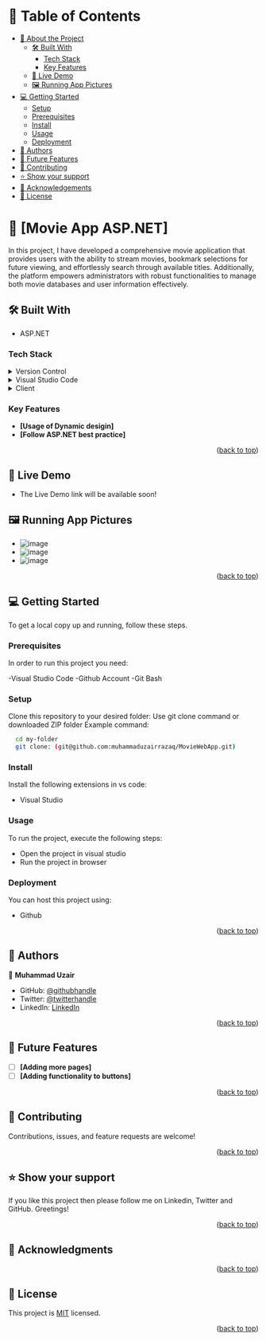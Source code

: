 <a name="readme-top"></a>

# 📗 Table of Contents

- [📖 About the Project](#about-project)
  - [🛠 Built With](#built-with)
    - [Tech Stack](#tech-stack)
    - [Key Features](#key-features)
  - [🚀 Live Demo](#live-demo)
  - [🖼️ Running App Pictures](#pictures)
- [💻 Getting Started](#getting-started)
  - [Setup](#setup)
  - [Prerequisites](#prerequisites)
  - [Install](#install)
  - [Usage](#usage)
  - [Deployment](#deployment)
- [👥 Authors](#authors)
- [🔭 Future Features](#future-features)
- [🤝 Contributing](#contributing)
- [⭐️ Show your support](#support)
- [🙏 Acknowledgements](#acknowledgements)
- [📝 License](#license)

# 📖 [Movie App ASP.NET] <a name="about-project"></a>

In this project, I have developed a comprehensive movie application that provides users with the ability to stream movies, bookmark selections for future viewing, and effortlessly search through available titles. Additionally, the platform empowers administrators with robust functionalities to manage both movie databases and user information effectively.

## 🛠 Built With <a name="built-with"></a>

- ASP.NET

### Tech Stack <a name="tech-stack"></a>

<details>
  <summary>Version Control</summary>
  <ul>
    <li><a href="https://github.com/">Git Hub</a></li>
  </ul>
</details>
<details>
  <summary>Visual Studio Code</summary>
  <ul>
    <li><a href="https://code.visualstudio.com">Visual Studio Code</a></li>
  </ul>
</details>
<details>
  <summary>Client</summary>
  <ul>
    <li><a href="https://html.com/html5/">C#</a></li>
  </ul>
</details>
 
### Key Features <a name="key-features"></a>

- **[Usage of Dynamic desigin]**
- **[Follow ASP.NET best practice]**

<p align="right">(<a href="#readme-top">back to top</a>)</p>

## 🚀 Live Demo <a name="live-demo"></a>

- The Live Demo link will be available soon!

## 🖼️ Running App Pictures <a name="pictures"></a>
- ![image](https://github.com/muhammaduzairrazaq/MovieWebApp/assets/138608690/e2fa25a3-6f28-4991-ad3a-a467cce6c037)
- ![image](https://github.com/muhammaduzairrazaq/MovieWebApp/assets/138608690/993f5901-d6d4-45dc-9586-1c8d84a9a0d7)
- ![image](https://github.com/muhammaduzairrazaq/MovieWebApp/assets/138608690/65fbfe97-4207-441a-99a0-aff6a8c57499)

<p align="right">(<a href="#readme-top">back to top</a>)</p>

## 💻 Getting Started <a name="getting-started"></a>

To get a local copy up and running, follow these steps.

### Prerequisites

In order to run this project you need:

-Visual Studio Code
-Github Account
-Git Bash

### Setup

Clone this repository to your desired folder:
Use git clone command or downloaded ZIP folder
Example command:

```sh
  cd my-folder
  git clone: (git@github.com:muhammaduzairrazaq/MovieWebApp.git)
```

### Install

Install the following extensions in vs code:

- Visual Studio
  
### Usage

To run the project, execute the following steps:

- Open the project in visual studio
- Run the project in browser

### Deployment

You can host this project using:
- Github
  
<p align="right">(<a href="#readme-top">back to top</a>)</p>

## 👥 Authors <a name="authors"></a>

👤 **Muhammad Uzair**

- GitHub: [@githubhandle](https://github.com/muhammaduzairrazaq)
- Twitter: [@twitterhandle](https://twitter.com/muhamma55160007?t=U6eNahc3mZKSPGDJZyqT2A&s=09)
- LinkedIn: [LinkedIn](https://www.linkedin.com/in/muhammad-uzair-25479a283)

<p align="right">(<a href="#readme-top">back to top</a>)</p>

## 🔭 Future Features <a name="future-features"></a>

- [ ] **[Adding more pages]**
- [ ] **[Adding functionality to buttons]**

<p align="right">(<a href="#readme-top">back to top</a>)</p>

## 🤝 Contributing <a name="contributing"></a>

Contributions, issues, and feature requests are welcome!

<p align="right">(<a href="#readme-top">back to top</a>)</p>

## ⭐️ Show your support <a name="support"></a>

If you like this project then please follow me on Linkedin, Twitter and GitHub. Greetings!

<p align="right">(<a href="#readme-top">back to top</a>)</p>

## 🙏 Acknowledgments <a name="acknowledgements"></a>

<p align="right">(<a href="#readme-top">back to top</a>)</p>

## 📝 License <a name="license"></a>

This project is [MIT](./MIT.md) licensed.

<p align="right">(<a href="#readme-top">back to top</a>)</p
